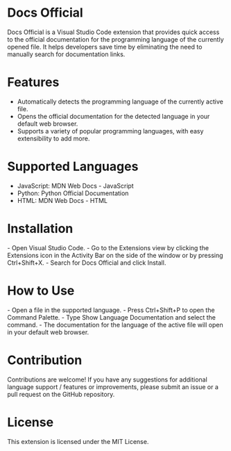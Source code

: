 <h1>Docs Official</h1>

Docs Official is a Visual Studio Code extension that provides quick access to the official documentation for the programming language of the currently opened file. It helps developers save time by eliminating the need to manually search for documentation links.

<h1>Features</h1>

- Automatically detects the programming language of the currently active file.
- Opens the official documentation for the detected language in your default web browser.
- Supports a variety of popular programming languages, with easy extensibility to add more.

<h1>Supported Languages</h1>

- JavaScript: MDN Web Docs - JavaScript
- Python: Python Official Documentation
- HTML: MDN Web Docs - HTML

<h1>Installation</h1>
- Open Visual Studio Code.
- Go to the Extensions view by clicking the Extensions icon in the Activity Bar on the side of the window or by pressing Ctrl+Shift+X.
- Search for Docs Official and click Install.

<h1>How to Use</h1>
- Open a file in the supported language.
- Press Ctrl+Shift+P to open the Command Palette.
- Type Show Language Documentation and select the command.
- The documentation for the language of the active file will open in your default web browser.

<h1>Contribution</h1>
Contributions are welcome! If you have any suggestions for additional language support / features or improvements, please submit an issue or a pull request on the GitHub repository.

<h1>License</h1>
This extension is licensed under the MIT License. 
